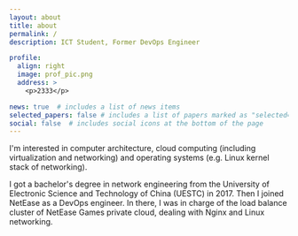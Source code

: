 ```yaml
---
layout: about
title: about
permalink: /
description: ICT Student, Former DevOps Engineer

profile:
  align: right
  image: prof_pic.png
  address: >
    <p>2333</p>

news: true  # includes a list of news items
selected_papers: false # includes a list of papers marked as "selected={true}"
social: false  # includes social icons at the bottom of the page
---
```


I'm interested in computer architecture, cloud computing (including virtualization and networking) and operating systems (e.g. Linux kernel stack of networking).

I got a bachelor's degree in network engineering from the University of Electronic Science and Technology of China (UESTC) in 2017. Then I joined NetEase as a DevOps engineer. In there, I was in charge of the load balance cluster of NetEase Games private cloud, dealing with Nginx and Linux networking.
